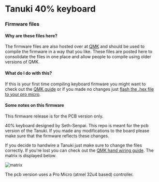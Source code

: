 # Tanuki 40% keyboard
### Firmware files

#### Why are these files here?
The firmware files are also hosted over at [QMK](hahahlinksoon) and should be used to compile the firmware in a way that you like. These files are posted here to consolidate the files in one place and allow people to compile using older versions of QMK.

#### What do I do with this?
If this is your first time compiling keyboard firmware you might want to check out the [QMK guide](https://docs.qmk.fm/) or if you made no changes just [flash the .hex file to your pro micro](https://docs.qmk.fm/flashing-firmware).

#### Some notes on this firmware
This firmware release is for the PCB version only.

40% keyboard designed by Seth-Senpai. This repo is meant for the pcb version of the Tanuki. If you made any modifications to the board please make sure that the firmware reflects these changes.

If you decide to handwire a Tanuki just make sure to change the files correctly. If you're lost you can check out the [QMK hand wiring guide](https://docs.qmk.fm/for-makers-and-modders/hand-wiring-guide). The matrix is displayed below.

![matrix](https://github.com/SethSenpai/Tanuki/blob/master/Img/matrix.png?raw=true)

The pcb version uses a Pro Micro (atmel 32u4 based) controller.

